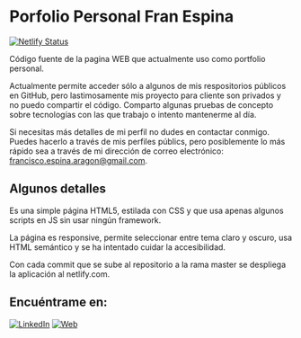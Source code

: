 # Porfolio Personal Fran Espina
[![Netlify Status](https://api.netlify.com/api/v1/badges/7604e853-3fd1-4451-a75c-29e9d9d1f679/deploy-status)](https://app.netlify.com/sites/fjespina/deploys)

Código fuente de la pagina WEB que actualmente uso como portfolio personal.

Actualmente permite acceder sólo a algunos de mis respositorios públicos en GitHub, pero lastimosamente mis proyecto para cliente son privados y no puedo compartir el código. Comparto algunas pruebas de concepto sobre tecnologías con las que trabajo o intento mantenerme al día.

Si necesitas más detalles de mi perfil no dudes en contactar conmigo. Puedes hacerlo a través de mis perfiles públics, pero posiblemente lo más rápido sea a través de mi dirección de correo electrónico: [francisco.espina.aragon@gmail.com](francisco.espina.aragon@gmail.com).

## Algunos detalles
Es una simple página HTML5, estilada con CSS y que usa apenas algunos scripts en JS sin usar ningún framework.

La página es responsive, permite seleccionar entre tema claro y oscuro, usa HTML semántico y se ha intentado cuidar la accesibilidad.

Con cada commit que se sube al repositorio a la rama master se despliega la aplicación al netlify.com.

## Encuéntrame en:

[![LinkedIn](https://img.shields.io/badge/LinkedIn-Fran_Espina-0077B5?style=for-the-badge&logo=linkedin&logoColor=white&labelColor=101010)](https://www.linkedin.com/in/fjespina)
[![Web](https://img.shields.io/badge/Web-FJESPINA.NETLIFY.APP-14a1f0?style=for-the-badge&logo=dev.to&logoColor=white&labelColor=101010)](https://fjespina.netlify.app)
